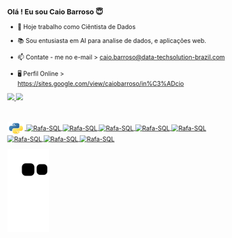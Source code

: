 ### Olá ! Eu sou Caio Barroso 😇

- 👀 Hoje trabalho como Ciêntista de Dados
- 📚 Sou entusiasta em AI para analise de dados, e aplicações web.
- 📫  Contate - me no e-mail   > caio.barroso@data-techsolution-brazil.com

- 🖥 Perfil Online   > https://sites.google.com/view/caiobarroso/in%C3%ADcio


<div align="left">
  <a href="https://sites.google.com/view/caiobarroso/in%C3%ADcio">
  <img height="140em" src="https://github-readme-stats.vercel.app/api?username=CBarrosoBRRJ&show_icons=true&theme=dark&include_all_commits=true&count_private=true"/>
  <img height="140em" src="https://github-readme-stats.vercel.app/api/top-langs/?username=CBarrosoBRRJ&layout=compact&langs_count=10&theme=dark"/>
  </div>
  
##
</div  align="center">
<div style="display: inline_block"><br>
  
  <img align="center" alt="Rafa-Python" height="30" width="40" src="https://raw.githubusercontent.com/devicons/devicon/master/icons/python/python-original.svg">
  <img align="center" alt="Rafa-SQL" height="30" width="40" src="https://cdn.jsdelivr.net/gh/devicons/devicon/icons/anaconda/anaconda-original.svg">
  <img align="center" alt="Rafa-SQL" height="30" width="40" src="https://cdn.jsdelivr.net/gh/devicons/devicon/icons/jupyter/jupyter-original.svg">
  <img align="center" alt="Rafa-SQL" height="30" width="40" src="https://cdn.jsdelivr.net/gh/devicons/devicon/icons/numpy/numpy-original.svg">
  <img align="center" alt="Rafa-SQL" height="30" width="40" src="https://cdn.jsdelivr.net/gh/devicons/devicon/icons/pandas/pandas-original.svg">
  <img align="center" alt="Rafa-SQL" height="30" width="40" src="https://cdn.jsdelivr.net/gh/devicons/devicon/icons/pycharm/pycharm-original.svg">
  <img align="center" alt="Rafa-SQL" height="30" width="40" src="https://cdn.jsdelivr.net/gh/devicons/devicon/icons/rstudio/rstudio-original.svg">
  <img align="center" alt="Rafa-SQL" height="30" width="40" src="https://cdn.jsdelivr.net/gh/devicons/devicon/icons/r/r-original.svg">
  <img align="center" alt="Rafa-SQL" height="30" width="40" src="https://cdn.jsdelivr.net/gh/devicons/devicon/icons/postgresql/postgresql-original.svg">
 
</div>

 ![Snake animation](https://github.com/rafaballerini/rafaballerini/blob/output/github-contribution-grid-snake.svg) 
